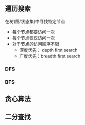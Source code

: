 ## 遍历搜索

在树(图/状态集)中寻找特定节点

- 每个节点都要访问一次
- 每个节点仅仅访问一次
- 对于节点的访问顺序不限
  - 深度优先： depth first search
  - 广度优先：breadth first search

### DFS

### BFS

## 贪心算法

## 二分查找

